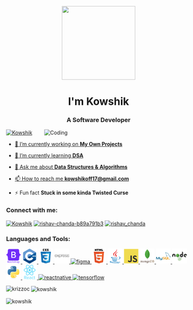 <div align="center">
  <img height="200" width="200" src="https://i.giphy.com/media/v1.Y2lkPTc5MGI3NjExYnVmdTQwaXdrdGFobzE5ZjN4NHJsMXkyN2NidnMwM21nYWM1M3J0eiZlcD12MV9pbnRlcm5hbF9naWZfYnlfaWQmY3Q9Zw/78XCFBGOlS6keY1Bil/giphy.gif"  />
</div>

###

<h1 align="center">I'm Kowshik</h1>
<h3 align="center">A Software Developer </h3>
<img align="right" alt="Coding" width="400" src="https://cdn.dribbble.com/userupload/8973493/file/original-138918a921addade8fa3881afdba1c6f.png?resize=752x">




<p align="left"> <a href="https://x.com/KowshikKrizz?t=bWztwa8iXF0f6i2QmwGFlA&s=09" target="blank"><img src="https://img.shields.io/twitter/follow/kowshik?logo=twitter&style=for-the-badge" alt="Kowshik" </p>

- 🔭 I’m currently working on **My Own Projects**

- 🌱 I’m currently learning **DSA**

- 💬 Ask me about **Data Structures & Algorithms**

- 📫 How to reach me **kowshikoff17@gmail.com**

- ⚡ Fun fact **Stuck in some kinda Twisted Curse**

<h3 align="left">Connect with me:</h3>
<p align="left">
<a href="https://x.com/KowshikKrizz?t=bWztwa8iXF0f6i2QmwGFlA&s=09" target="blank"><img align="center" src="https://raw.githubusercontent.com/rahuldkjain/github-profile-readme-generator/master/src/images/icons/Social/twitter.svg" alt="Kowshik" height="30" width="40" /></a>
<a href="https://www.linkedin.com/in/kowshik-m-6b6073258?utm_source=share&utm_campaign=share_via&utm_content=profile&utm_medium=android_app" target="blank"><img align="center" src="https://raw.githubusercontent.com/rahuldkjain/github-profile-readme-generator/master/src/images/icons/Social/linked-in-alt.svg" alt="rishav-chanda-b89a791b3" height="30" width="40" /></a>
<a href="https://instagram.com/kxwshxik.___/" target="blank"><img align="center" src="https://raw.githubusercontent.com/rahuldkjain/github-profile-readme-generator/master/src/images/icons/Social/instagram.svg" alt="rishav_chanda" height="30" width="40" /></a>
</p>

<h3 align="left">Languages and Tools:</h3>
<p align="left"><a href="https://getbootstrap.com" target="_blank" rel="noreferrer"> <img src="https://raw.githubusercontent.com/devicons/devicon/master/icons/bootstrap/bootstrap-plain-wordmark.svg" alt="bootstrap" width="40" height="40"/> </a> <a href="https://www.w3schools.com/cpp/" target="_blank" rel="noreferrer"> <img src="https://raw.githubusercontent.com/devicons/devicon/master/icons/cplusplus/cplusplus-original.svg" alt="cplusplus" width="40" height="40"/> </a> <a href="https://www.w3schools.com/css/" target="_blank" rel="noreferrer"> <img src="https://raw.githubusercontent.com/devicons/devicon/master/icons/css3/css3-original-wordmark.svg" alt="css3" width="40" height="40"/> </a> <a href="https://expressjs.com" target="_blank" rel="noreferrer"> <img src="https://raw.githubusercontent.com/devicons/devicon/master/icons/express/express-original-wordmark.svg" alt="express" width="40" height="40"/> </a> <a href="https://www.figma.com/" target="_blank" rel="noreferrer"> <img src="https://www.vectorlogo.zone/logos/figma/figma-icon.svg" alt="figma" width="40" height="40"/> </a><a href="https://www.w3.org/html/" target="_blank" rel="noreferrer"> <img src="https://raw.githubusercontent.com/devicons/devicon/master/icons/html5/html5-original-wordmark.svg" alt="html5" width="40" height="40"/> </a>  <a href="https://www.java.com" target="_blank" rel="noreferrer"> <img src="https://raw.githubusercontent.com/devicons/devicon/master/icons/java/java-original.svg" alt="java" width="40" height="40"/> </a> <a href="https://developer.mozilla.org/en-US/docs/Web/JavaScript" target="_blank" rel="noreferrer"> <img src="https://raw.githubusercontent.com/devicons/devicon/master/icons/javascript/javascript-original.svg" alt="javascript" width="40" height="40"/> </a> <a href="https://www.mongodb.com/" target="_blank" rel="noreferrer"> <img src="https://raw.githubusercontent.com/devicons/devicon/master/icons/mongodb/mongodb-original-wordmark.svg" alt="mongodb" width="40" height="40"/> </a> <a href="https://www.mysql.com/" target="_blank" rel="noreferrer"> <img src="https://raw.githubusercontent.com/devicons/devicon/master/icons/mysql/mysql-original-wordmark.svg" alt="mysql" width="40" height="40"/> </a> <a href="https://nodejs.org" target="_blank" rel="noreferrer"> <img src="https://raw.githubusercontent.com/devicons/devicon/master/icons/nodejs/nodejs-original-wordmark.svg" alt="nodejs" width="40" height="40"/> </a>  <a href="https://www.python.org" target="_blank" rel="noreferrer"> <img src="https://raw.githubusercontent.com/devicons/devicon/master/icons/python/python-original.svg" alt="python" width="40" height="40"/> </a> <a href="https://reactjs.org/" target="_blank" rel="noreferrer"> <img src="https://raw.githubusercontent.com/devicons/devicon/master/icons/react/react-original-wordmark.svg" alt="react" width="40" height="40"/> </a> <a href="https://reactnative.dev/" target="_blank" rel="noreferrer"> <img src="https://reactnative.dev/img/header_logo.svg" alt="reactnative" width="40" height="40"/> </a> <a href="https://www.tensorflow.org" target="_blank" rel="noreferrer"> <img src="https://www.vectorlogo.zone/logos/tensorflow/tensorflow-icon.svg" alt="tensorflow" width="40" height="40"/> </a> 

<p><img align="left" src="https://github-readme-stats.vercel.app/api/top-langs?username=krizzoc&show_icons=true&locale=en&layout=compact&theme=tokyonight" alt="krizzoc" /></p>

<p>&nbsp;<img align="center" src="https://github-readme-stats.vercel.app/api?username=krizzoc&show_icons=true&locale=en&theme=tokyonight" alt="kowshik" /></p>

<p><img align="center" src="https://github-readme-streak-stats.herokuapp.com/?user=krizzoc&&theme=tokyonight" alt="kowshik" /></p>

